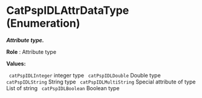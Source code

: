 # CatPspIDLAttrDataType (Enumeration)

**_Attribute type._**

**Role** : Attribute type

**Values:**

` catPspIDLInteger`      integer type
` catPspIDLDouble`      Double type
` catPspIDLString`      String type
` catPspIDLMultiString`      Special attribute of type List of string
` catPspIDLBoolean`      Boolean type